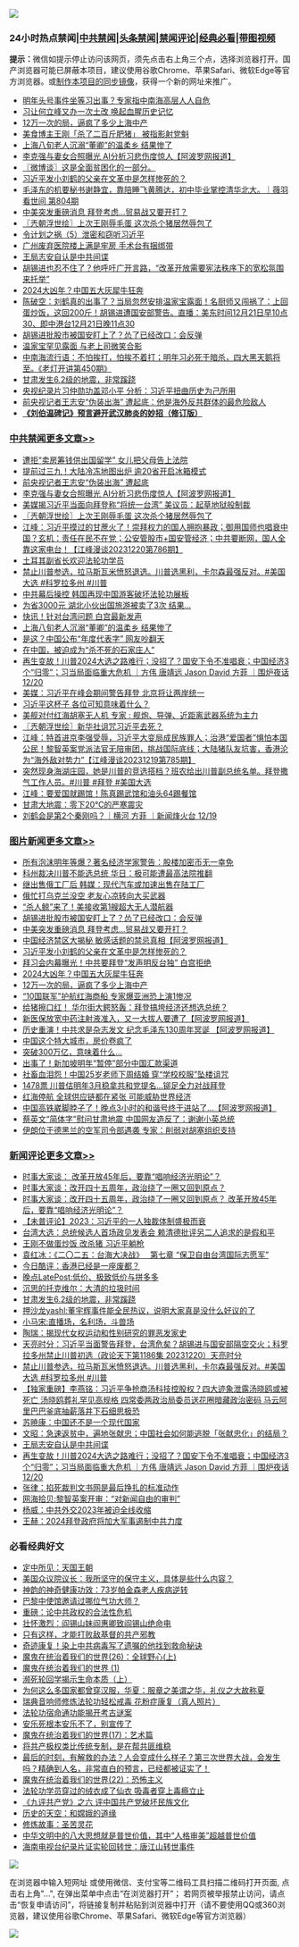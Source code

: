 ![](https://raw.githubusercontent.com/jsvpn/jsproxy/dev/64photo/fqnews-qr.jpg)

<div id="tt">
<h3>24小时热点禁闻|<a href="#%E4%B8%AD%E5%85%B1%E7%A6%81%E9%97%BB%E6%9B%B4%E5%A4%9A%E6%96%87%E7%AB%A0">中共禁闻</a>|<a href="#%E5%9B%BE%E7%89%87%E6%96%B0%E9%97%BB%E6%9B%B4%E5%A4%9A%E6%96%87%E7%AB%A0">头条禁闻</a>|<a href="#%E6%96%B0%E9%97%BB%E8%AF%84%E8%AE%BA%E6%9B%B4%E5%A4%9A%E6%96%87%E7%AB%A0">禁闻评论|<a href="#%E5%BF%85%E7%9C%8B%E7%BB%8F%E5%85%B8%E5%A5%BD%E6%96%87">经典必看</a>|<a href="https://fan1.xyz/3" target="_blank">带图视频</a></h3>
<div><b>提示：</b>微信如提示停止访问该网页，须先点击右上角三个点，选择浏览器打开。国产浏览器可能已屏蔽本项目，建议使用谷歌Chrome、苹果Safari、微软Edge等官方浏览器。或<a href="%E5%88%B6%E4%BD%9Cgit%E7%A6%81%E9%97%BB%E9%95%9C%E5%83%8F.md">制作本项目的同步镜像</a>，获得一个新的网址来推广。</div>
<ul>

<li><a href="/baitai/20231221/1976873.md">明年头号事件坐等习出事？专家指中南海高层人人自危</a></li>
<li><a href="/baitai/20231221/1976889.md">习让何立峰又办一次土改 唤起血腥历史记忆</a></li>
<li><a href="/topimagenews/20231221/1976932.md">12万一次的局，逼疯了多少上海中产</a></li>
<li><a href="/ccpdope/20231221/1976892.md">美食博主王刚「杀了二百斤肥猪」 被指影射党魁</a></li>
<li><a href="/cbnews/20231221/1976935.md">上海八旬老人沉溺“董卿”的温柔乡 结果惨了</a></li>
<li><a href="/cbnews/20231221/1977155.md">李克强与妻女合照曝光 AI分析习悲伤度惊人【阿波罗网报道】</a></li>
<li><a href="/ssgc/20231221/1976926.md">〖微博谈〗这是全面贫困化的一部分。</a></li>
<li><a href="/topimagenews/20231221/1977061.md">习近平发小刘鹤的父亲在文革中是怎样惨死的？</a></li>
<li><a href="/sohnews/20231221/1977041.md">毛泽东的机要秘书谢静宜，靠陪睡飞黄腾达，初中毕业掌控清华北大。｜薇羽看世间 第804期</a></li>
<li><a href="/topimagenews/20231221/1977166.md">中美突发重磅消息 拜登考虑…贸易战又要开打？</a></li>
<li><a href="/cbnews/20231221/1977116.md">〖兲朝浮世绘〗上次王刚辱毛蛋 这次杀个猪居然辱包了</a></li>
<li><a href="/ccpdope/20231221/1977177.md">令计划之祸（5）泄密和窃听习近平</a></li>
<li><a href="/ccpdope/20231221/1977186.md">广州废弃医院楼上满是牢房 手术台有捆绑带</a></li>
<li><a href="/comments/20231221/1976937.md">王局志安自认是中共间谍</a></li>
<li><a href="/headline/20231221/1976878.md">胡锡进也忍不住了？他呼吁广开言路，“改革开放需要宪法秩序下的宽松氛围来托举”</a></li>
<li><a href="/topimagenews/20231221/1976991.md">2024大凶年？中国五大灰犀牛狂奔</a></li>
<li><a href="/sohnews/20231221/1977273.md">陈破空：刘鹤真的出事了？当局忽然安排温家宝露面！名厨师又闯祸了：上回蛋炒饭，这回200斤！胡锡进遭国安部警告。直播：美东时间12月21日早10点30、即中港台12月21日晚11点30</a></li>
<li><a href="/topimagenews/20231221/1977181.md">胡锡进批股市被国安盯上了？怂了已经改口：会反弹</a></li>
<li><a href="/ccpdope/20231222/1977323.md">温家宝罕见露面 与老上司微笑合影</a></li>
<li><a href="/sohnews/20231221/1977158.md">中南海流行语：不怕挨打，怕挨不着打；明年习必死于暗杀，四大黑天鹅将至。《老灯开讲第450期》</a></li>
<li><a href="/comments/20231221/1977078.md">甘肃发生6.2级的地震，非常蹊跷</a></li>
<li><a href="/headline/20231221/1977112.md">央视纪录片习仲勋功盖邓小平 分析：习近平扭曲历史为己所用</a></li>
<li><a href="/cnnews/20231221/1977123.md">前央视记者王志安“伪装出海” 遭起底：他是海外反共群体的最危险敌人</a></li>
<li><b><a href="/comments/20200207/1272816.md" target="_blank">《刘伯温碑记》预言避开武汉肺炎的妙招（修订版）</a></b></li>
</ul>
</div>

<div class="catlist">
<h3><a href="/cbnews/" target="_blank">中共禁闻</a><span><a href="/cbnews/" target="_blank" rel="nofollow">更多文章>></a></span></h3>
<ul>
<li><a href="/cbnews/20231222/1977329.md" target="_blank">遭拒“卖房筹钱供出国留学” 女儿把父母告上法院</a></li>
<li><a href="/cbnews/20231221/1977312.md" target="_blank">提前过三九！大陆冷冻地图出炉 逾20省开启冰箱模式</a></li>
<li><a href="/cbnews/20231221/1977280.md" target="_blank">前央视记者王志安“伪装出海” 遭起底</a></li>
<li><a href="/cbnews/20231221/1977155.md" target="_blank">李克强与妻女合照曝光 AI分析习悲伤度惊人【阿波罗网报道】</a></li>
<li><a href="/cbnews/20231221/1977148.md" target="_blank">美媒揭习近平当面向拜登称“将统一台湾” 美议员：起草地狱般制裁</a></li>
<li><a href="/cbnews/20231221/1977116.md" target="_blank">〖兲朝浮世绘〗上次王刚辱毛蛋 这次杀个猪居然辱包了</a></li>
<li><a href="/cbnews/20231221/1977110.md" target="_blank">江峰：习近平摸过的甘蔗火了！崇拜权力的国人拥抱暴政；御用国师也唱衰中国？玄机：责任在民不在党；公安管股市+国安管经济；中共要断网，国人全靠这家电台！【江峰漫谈20231220第786期】</a></li>
<li><a href="/cbnews/20231221/1976712.md" target="_blank">土耳其副省长欢迎法轮功学员</a></li>
<li><a href="/comments/20231221/1977019.md" target="_blank">禁止川普参选，拉马斯瓦米愤怒退选。川普选黑利，卡尔森最强反对。#美国大选 #科罗拉多州 #川普</a></li>
<li><a href="/cbnews/20231221/1977018.md" target="_blank">中共幕后操控 韩国再现中国游客破坏法轮功展板</a></li>
<li><a href="/cbnews/20231221/1976962.md" target="_blank">为省3000元 湖北小伙出国旅游被卖了3次 结果…</a></li>
<li><a href="/cbnews/20231221/1976936.md" target="_blank">快讯！针对台湾问题 白宫最新发声</a></li>
<li><a href="/cbnews/20231221/1976935.md" target="_blank">上海八旬老人沉溺“董卿”的温柔乡 结果惨了</a></li>
<li><a href="/cbnews/20231221/1976934.md" target="_blank">是这？中国公布“年度代表字” 网友吵翻天</a></li>
<li><a href="/cbnews/20231221/1976933.md" target="_blank">在中国，被迫成为“杀不死的石家庄人”</a></li>
<li><a href="/comments/20231221/1976927.md" target="_blank">再生变故！川普2024大选之路难行；没招了？国安下令不准唱衰；中国经济3个“归零”；习当局面临重大危机 ｜方伟 唐靖远 Jason David 方菲 ｜围炉夜话 12/20</a></li>
<li><a href="/cbnews/20231221/1976840.md" target="_blank">美媒：习近平在峰会期间警告拜登 北京将让两岸统一</a></li>
<li><a href="/cbnews/20231220/1976710.md" target="_blank">习近平这杯子 各位可知意味着什么？</a></li>
<li><a href="/cbnews/20231220/1976691.md" target="_blank">美舰对付红海胡塞无人机 专家 : 舰炮、导弹、近距离武器系统为主力</a></li>
<li><a href="/cbnews/20231220/1976597.md" target="_blank">〖兲朝浮世绘〗新华社诅咒习近平去死？</a></li>
<li><a href="/cbnews/20231220/1976578.md" target="_blank">江峰：特首进京李强受辱，习近平大变局成民族罪人；治港“爱国者”惧怕本国公民！黎智英案党派法官无陪审团，挑战国际底线；大陆猪队友坑害，香港沦为“海外敌对势力”【江峰漫谈20231219第785期】</a></li>
<li><a href="/comments/20231220/1976498.md" target="_blank">突然现身海湖庄园，她是川普的竞选搭档？班农给出川普副总统名单。拜登撒气工作人员。#川普 #拜登 #美国大选</a></li>
<li><a href="/cbnews/20231220/1976484.md" target="_blank">江峰：要爱国就踢馆！陈真踢武馆和油头64踢餐馆</a></li>
<li><a href="/cbnews/20231220/1976453.md" target="_blank">甘肃大地震：零下20℃的严寒震灾</a></li>
<li><a href="/comments/20231220/1976451.md" target="_blank">刘鹤会是第2个秦刚吗？｜横河 方菲 ｜新闻烽火台 12/19</a></li>

</ul>
</div>
<div class="catlist">
<h3><a href="/topimagenews/" target="_blank">图片新闻</a><span><a href="/topimagenews/" target="_blank" rel="nofollow">更多文章>></a></span></h3>
<ul>
<li><a href="/topimagenews/20231222/1977341.md" target="_blank">所有泡沫明年等爆？著名经济学家警告：股楼加密币无一幸免</a></li>
<li><a href="/topimagenews/20231222/1977328.md" target="_blank">科州裁决川普不能选总统 华日：极可能遭最高法院推翻</a></li>
<li><a href="/topimagenews/20231221/1977311.md" target="_blank">继出售俄工厂后 韩媒：现代汽车或加速出售在陆工厂</a></li>
<li><a href="/topimagenews/20231221/1977197.md" target="_blank">俄忙打乌克兰没空 老友心凉转向大买武器</a></li>
<li><a href="/topimagenews/20231221/1977192.md" target="_blank">“杀人鲸”来了！美接收第1艘超大无人潜航器</a></li>
<li><a href="/topimagenews/20231221/1977181.md" target="_blank">胡锡进批股市被国安盯上了？怂了已经改口：会反弹</a></li>
<li><a href="/topimagenews/20231221/1977166.md" target="_blank">中美突发重磅消息 拜登考虑…贸易战又要开打？</a></li>
<li><a href="/topimagenews/20231221/1977154.md" target="_blank">中国经济禁区大揭秘 敏感话题的禁忌真相【阿波罗网报道】</a></li>
<li><a href="/topimagenews/20231221/1977061.md" target="_blank">习近平发小刘鹤的父亲在文革中是怎样惨死的？</a></li>
<li><a href="/topimagenews/20231221/1976992.md" target="_blank">拜习会内幕曝光！中共要拜登“发声明反台独” 白宫拒绝</a></li>
<li><a href="/topimagenews/20231221/1976991.md" target="_blank">2024大凶年？中国五大灰犀牛狂奔</a></li>
<li><a href="/topimagenews/20231221/1976932.md" target="_blank">12万一次的局，逼疯了多少上海中产</a></li>
<li><a href="/topimagenews/20231221/1976811.md" target="_blank">“10国联军”护航红海商船 专家爆亚洲恐上演1惨况</a></li>
<li><a href="/topimagenews/20231221/1976810.md" target="_blank">给猪擦口红！ 华尔街大鳄怒轰：拜登搞垮经济还想选总统？</a></li>
<li><a href="/topimagenews/20231220/1976638.md" target="_blank">新医保放宽中药注射液准入，又一大拔人要遭了【阿波罗网报道】</a></li>
<li><a href="/topimagenews/20231220/1976637.md" target="_blank">历史重演！中共求是杂志发文 纪念毛泽东130周年冥诞 【阿波罗网报道】</a></li>
<li><a href="/topimagenews/20231220/1976452.md" target="_blank">中国这个特大城市，房价卷疯了</a></li>
<li><a href="/topimagenews/20231220/1976432.md" target="_blank">突破300万亿，意味着什么…</a></li>
<li><a href="/topimagenews/20231220/1976415.md" target="_blank">出事了！新加坡明年“暂停”部分中国汇款渠道</a></li>
<li><a href="/topimagenews/20231220/1976350.md" target="_blank">社畜血泪怨！中国25岁老师下周结婚 穿“学校校服”坠楼诅咒</a></li>
<li><a href="/topimagenews/20231220/1976338.md" target="_blank">1478票 川普估明年3月稳拿共和党提名…铆足全力对战拜登</a></li>
<li><a href="/topimagenews/20231220/1976329.md" target="_blank">红海停航 全球供应链都在紧张 可能威胁世界经济</a></li>
<li><a href="/topimagenews/20231219/1976217.md" target="_blank">中国高铁崴脚脖子了！晚点3小时的和谐号终于进站了&#8230;【阿波罗网报道】</a></li>
<li><a href="/topimagenews/20231219/1976193.md" target="_blank">蔡英文“简体字”慰问甘肃地震 中国网友造反了：谢谢小英总统</a></li>
<li><a href="/topimagenews/20231219/1976185.md" target="_blank">伊朗位于德黑兰的空军司令部遇袭 专家：削弱对胡塞组织支持</a></li>

</ul>
</div>
<div class="catlist">
<h3><a href="/comments/" target="_blank">新闻评论</a><span><a href="/comments/" target="_blank" rel="nofollow">更多文章>></a></span></h3>
<ul>
<li><a href="/comments/20231221/1977320.md" target="_blank">时事大家谈： 改革开放45年后，要靠“唱响经济光明论”？</a></li>
<li><a href="/comments/20231221/1977319.md" target="_blank">时事大家谈：改开四十五周年，政治绕了一圈又回到原点？</a></li>
<li><a href="/comments/20231221/1977278.md" target="_blank">时事大家谈：改开四十五周年，政治绕了一圈又回到原点？ 改革开放45年后，要靠“唱响经济光明论”？</a></li>
<li><a href="/comments/20231221/1977255.md" target="_blank">【未普评论】2023：习近平的一人独裁体制盛极而衰</a></li>
<li><a href="/comments/20231221/1977254.md" target="_blank">台湾大选：总统候选人首场政见发表会 赖清德批评另二人追求的是假和平</a></li>
<li><a href="/comments/20231221/1977224.md" target="_blank">王刚不做蛋炒饭 改杀猪 习近平躺枪</a></li>
<li><a href="/comments/20231221/1977201.md" target="_blank">袁红冰：《二〇二五：台海大决战》   第七章 “保卫自由台湾国际志愿军”</a></li>
<li><a href="/comments/20231221/1977139.md" target="_blank">今日酷评：香港已经是一座废都？</a></li>
<li><a href="/comments/20231221/1977080.md" target="_blank">晚点LatePost:低价、极致低价与拼多多</a></li>
<li><a href="/comments/20231221/1977079.md" target="_blank">沉思的托克维尔：大清的垃圾时间</a></li>
<li><a href="/comments/20231221/1977078.md" target="_blank">甘肃发生6.2级的地震，非常蹊跷</a></li>
<li><a href="/comments/20231221/1977077.md" target="_blank">押沙龙yashl:董宇辉事件能全民热议，说明大家真是没什么好议的了</a></li>
<li><a href="/comments/20231221/1977076.md" target="_blank">小马宋:直播场，名利场，斗兽场</a></li>
<li><a href="/comments/20231221/1977062.md" target="_blank">陶瑞：揭现代女权运动和性别研究的罪恶发家史</a></li>
<li><a href="/comments/20231221/1977060.md" target="_blank">天亮时分：习近平当面警告拜登，台湾危矣？胡锡进与国安部隔空交火；科罗拉多州禁止川普初选（政论天下第1186集 20231220）天亮时分</a></li>
<li><a href="/comments/20231221/1977019.md" target="_blank">禁止川普参选，拉马斯瓦米愤怒退选。川普选黑利，卡尔森最强反对。#美国大选 #科罗拉多州 #川普</a></li>
<li><a href="/comments/20231221/1976984.md" target="_blank">【独家重磅】李燕铭：习近平争抢商汤科技控股权？四大迹象泄露汤晓鸥或被死亡 汤晓鸥葬礼罕见高规格 四常委两政治局委员送花圈暗藏政治密码 马云阿里巴巴釜底抽薪落井下石细思极恐</a></li>
<li><a href="/comments/20231221/1976971.md" target="_blank">苏暁康：中国还不是一个现代国家</a></li>
<li><a href="/comments/20231221/1976957.md" target="_blank">文昭：急速返贫中，遍地张献忠；中国社会如何能逃脱「张献忠化」的结局？</a></li>
<li><a href="/comments/20231221/1976937.md" target="_blank">王局志安自认是中共间谍</a></li>
<li><a href="/comments/20231221/1976927.md" target="_blank">再生变故！川普2024大选之路难行；没招了？国安下令不准唱衰；中国经济3个“归零”；习当局面临重大危机 ｜方伟 唐靖远 Jason David 方菲 ｜围炉夜话 12/20</a></li>
<li><a href="/comments/20231221/1976912.md" target="_blank">张律：掐死裁判文书网是最后挣扎的标准动作</a></li>
<li><a href="/comments/20231221/1976911.md" target="_blank">网海拾贝:黎智英案开审：“对新闻自由的审判”</a></li>
<li><a href="/comments/20231221/1976910.md" target="_blank">杨威：中共外交2023年被迫全线收缩</a></li>
<li><a href="/comments/20231221/1976895.md" target="_blank">王赫：2024拜登政府将加大军事遏制中共力度</a></li>

</ul>
</div>

<div class="catlist">
<h3>必看经典好文</h3>
<ul>
<li><a href="/tculture/xiulian/20151111/470021.md" target="_blank">定中所见：天国王朝</a></li>
<li><a href="/comments/20231214/1974098.md" target="_blank">美国众议院议长：我所坚守的保守主义，具体是些什么内容？</a></li>
<li><a href="/comments/20220315/1705037.md" target="_blank">神韵的神奇健康功效：73岁帕金森老人疾病逆转</a></li>
<li><a href="/comments/20210728/1595695.md" target="_blank">巴黎中使馆邀请过哪位气功大师？</a></li>
<li><a href="/comments/20200705/783271.md" target="_blank">重磅：论中共政权的合法性危机</a></li>
<li><a href="/cbnews/20200727/1366904.md" target="_blank">壮怀激烈：阎锡山妹阎惠卿致阎锡山绝命电</a></li>
<li><a href="/comments/20220127/1684835.md" target="_blank">只有这样，才能打败敌基督的共产邪教</a></li>
<li><a href="/topimagenews/20210131/1478453.md" target="_blank">奇迹康复！染上中共病毒写了遗嘱的他找到救命秘诀</a></li>
<li><a href="/comments/20181210/1044798.md" target="_blank">魔鬼在统治着我们的世界(26)：全球野心(上)</a></li>
<li><a href="/topimagenews/20180519/944624.md" target="_blank">魔鬼在统治着我们的世界 (1)</a></li>
<li><a href="/cbnews/20230821/1923149.md" target="_blank">濒死轮回学揭示生命本质（上）</a></li>
<li><a href="/comments/20220726/1762946.md" target="_blank">为何这么多国家都曾穿汉服，华夏：服章之美谓之华，礼仪之大故称夏</a></li>
<li><a href="/comments/20210907/1620306.md" target="_blank">瑞典音响师修炼法轮功轻松戒毒 花粉症康复（真人照片）</a></li>
<li><a href="/tculture/20121025/73079.md" target="_blank">法轮功宿命通功能揭开考古谜案</a></li>
<li><a href="/topimagenews/20180608/954788.md" target="_blank">安乐死根本安乐不了，别宣传了</a></li>
<li><a href="/topimagenews/20180620/960677.md" target="_blank">魔鬼在统治着我们的世界(17)：艺术篇</a></li>
<li><a href="/comments/20231214/1974138.md" target="_blank">将共产极权类比传统专制，是在帮共匪维稳</a></li>
<li><a href="/comments/20221021/1800167.md" target="_blank">最后的时刻，有解救的办法？人会变成什么样子？第三次世界大战，会发生吗？精确到人名，非常直白的预言，已经都被证实了！</a></li>
<li><a href="/comments/20180804/981524.md" target="_blank">魔鬼在统治着我们的世界(22)：恐怖主义</a></li>
<li><a href="/comments/20210317/1506773.md" target="_blank">法轮功学员穿过的绒衣成了仙衣 吸毒者穿上毒瘾立止</a></li>
<li><a href="/bookonline/20131116/201050.md" target="_blank">《九评共产党》之六 评中国共产党破坏民族文化</a></li>
<li><a href="/cbnews/20190219/1083302.md" target="_blank">历史的天空：和嫦娥的道缘</a></li>
<li><a href="/comments/20220522/1736049.md" target="_blank">修炼故事：圣苦灵花</a></li>
<li><a href="/comments/20221031/1804538.md" target="_blank">中华文明中的八大思想就是普世价值，其中“人格审美”超越普世价值</a></li>
<li><a href="/aomi/life/20150328/379826.md" target="_blank">海南电视台纪录片证实轮回转世：唐江山转世事件</a></li>

</ul>
</div>

![](https://raw.githubusercontent.com/jsvpn/jsproxy/dev/64photo/fqnews-qr.jpg)

在浏览器中输入短网址 或使用微信、支付宝等二维码工具扫描二维码打开页面, 点击右上角"...", 在弹出菜单中点击“在浏览器打开”； 若网页被举报禁止访问，请点击“恢复申请访问”，将链接复制并粘贴到浏览器中打开（请不要使用QQ或360浏览器，建议使用谷歌Chrome、苹果Safari、微软Edge等官方浏览器）

![](https://raw.githubusercontent.com/jsvpn/jsproxy/dev/64photo/wx.jpg)